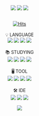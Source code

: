 <div align="center">
  <img src="https://capsule-render.vercel.app/api?type=Waving&color=00BFFF&height=200&section=header&text=👋&nbsp;Welcome&nbsp;to&nbsp;Zunobono's&nbsp;Git&nbsp;👋&fontSize=36"/>
  <a href="https://solved.ac/profile/zxcrtf245" style="text-decoration: none;">
    <img src="http://mazassumnida.wtf/api/v2/generate_badge?boj=zxcrtf245">
    <img src="http://mazandi.herokuapp.com/api?handle=zxcrtf245&theme=dark"/>
  </a>
  </br></br>
</div>

<div align="center">

  [![Hits](https://hits.seeyoufarm.com/api/count/incr/badge.svg?url=https%3A%2F%2Fgithub.com%2FZunhokim&count_bg=%23000000&title_bg=%2331A5FF&icon=linux.svg&icon_color=%23FFFFFF&title=Git&edge_flat=false)](https://hits.seeyoufarm.com)</br>
  </br>💡 LANGUAGE</br>
  <img src="https://img.shields.io/badge/Python-3776AB?style=plastic&logo=Python&logoColor=FFFFFF"/>
  <img src="https://img.shields.io/badge/HTML5-E34F26?style=plastic&logo=HTML5&logoColor=FFFFFF"/>
  <img src="https://img.shields.io/badge/CSS3-1572B6?style=plastic&logo=CSS3&logoColor=FFFFFF"/>
  <img src="https://img.shields.io/badge/JS-F7DF1E?style=plastic&logo=JavaScript&logoColor=white"></br>
  </br>📚 STUDYING</br>
  <img src="https://img.shields.io/badge/Python-3776AB?style=plastic&logo=Python&logoColor=FFFFFF"/>
  <img src="https://img.shields.io/badge/Spring-6DB33F?style=plastic&logo=Spring&logoColor=FFFFFF"/>
  <img src="https://img.shields.io/badge/Java-F80000?style=plastic&logo=Oracle&logoColor=FFFFFF"/>
  <img src="https://img.shields.io/badge/React-61DAFB?style=plastic&logo=React&logoColor=FFFFFF"/></br>
  </br>🖥️ TOOL</br>
  <img src="https://img.shields.io/badge/Photoshop-31A8FF?style=plastic&logo=Adobe Photoshop&logoColor=FFFFFF"/>
  <img src="https://img.shields.io/badge/Xd-FF61F6?style=plastic&logo=Adobe Xd&logoColor=FFFFFF"/>
  <img src="https://img.shields.io/badge/Premiere Pro-9999FF?style=plastic&logo=Adobe Premiere Pro&logoColor=FFFFFF"/>
  <img src="https://img.shields.io/badge/Figma-F24E1E?style=plastic&logo=Figma&logoColor=FFFFFF"/></br>
  </br>🛠️ IDE</br>
  <img src="https://img.shields.io/badge/Visual Studio Code-007ACC?style=plastic&logo=Visual Studio Code&logoColor=FFFFFF"/>
  <img src="https://img.shields.io/badge/Intellij IDEA-000000?style=plastic&logo=Intellij IDEA&logoColor=FFFFFF"/>
  <img src="https://img.shields.io/badge/PyCharm-000000?style=plastic&logo=PyCharm&logoColor=FFFFFF"/></br>
  
  
  
  <!--<img src="https://github-readme-activity-graph.vercel.app/graph?username=Zunhokim&theme=react-dark&radius=16"/>-->
  <img src="https://capsule-render.vercel.app/api?type=waving&color=00BFFF&height=100&section=footer"/>
  
</div>
